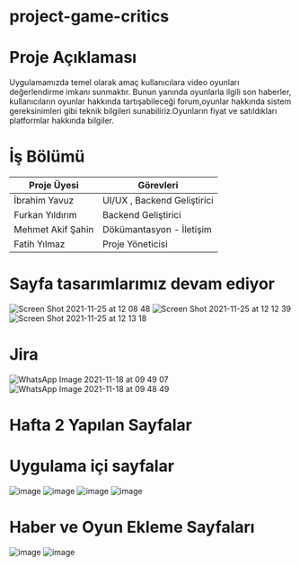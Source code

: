 # project-game-critics



 # Proje Açıklaması #

Uygulamamızda temel olarak amaç kullanıcılara video oyunları değerlendirme imkanı sunmaktır.
Bunun yanında oyunlarla ilgili son haberler, kullanıcıların oyunlar hakkında tartışabileceği forum,oyunlar hakkında sistem gereksinimleri gibi
teknik bilgileri sunabiliriz.Oyunların fiyat ve satıldıkları platformlar hakkında bilgiler.





# İş Bölümü #

Proje Üyesi  | Görevleri
------------- | -------------
İbrahim Yavuz   | UI/UX , Backend Geliştirici
Furkan Yıldırım  |  Backend Geliştirici
Mehmet Akif Şahin | Dökümantasyon - İletişim 
Fatih Yılmaz | Proje Yöneticisi 








# Sayfa tasarımlarımız devam ediyor #
![Screen Shot 2021-11-25 at 12 08 48](https://user-images.githubusercontent.com/61706383/143412553-e892d5e2-8476-4a9b-a6db-ce988503859a.png)
![Screen Shot 2021-11-25 at 12 12 39](https://user-images.githubusercontent.com/61706383/143413086-fe8c7926-795d-4d4f-a06b-0aaf61c90fd7.png)
![Screen Shot 2021-11-25 at 12 13 18](https://user-images.githubusercontent.com/61706383/143413096-24e4ef30-10c4-465e-b992-85f42d6ddab6.png)





# Jira # 

![WhatsApp Image 2021-11-18 at 09 49 07](https://user-images.githubusercontent.com/61662546/142366616-6c3954c1-572b-49d6-bc40-036db4898812.jpeg)
![WhatsApp Image 2021-11-18 at 09 48 49](https://user-images.githubusercontent.com/61662546/142366620-b80ca662-e124-4ce5-9263-d5c13e8eab36.jpeg)



# Hafta 2 Yapılan Sayfalar #
# Uygulama içi sayfalar
![image](https://user-images.githubusercontent.com/55146018/144283677-88effaea-bdd2-480d-a5d5-9b6afd7337e8.png)
![image](https://user-images.githubusercontent.com/55146018/144283691-1f738572-cdfe-4ab4-b4e8-39332b287608.png)
![image](https://user-images.githubusercontent.com/55146018/144283715-af2e2d80-f3a0-4319-b6e6-a5655f5644ce.png)
![image](https://user-images.githubusercontent.com/55146018/144283741-88845ef5-f771-4fdd-9bac-36aa2e8a301c.png)

# Haber ve Oyun Ekleme Sayfaları
![image](https://user-images.githubusercontent.com/55146018/144284380-8c4b207d-e59c-4123-9c33-e964f7eb48ae.png)
![image](https://user-images.githubusercontent.com/55146018/144284411-b6414a7c-504b-49e0-a755-fe1d826b419d.png)





